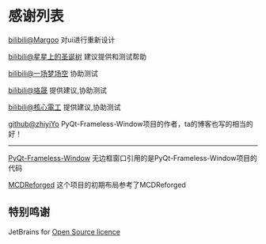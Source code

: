 感谢列表
====================================

[bilibili@Margoo](https://space.bilibili.com/485300628)  对ui进行重新设计

[bilibili@星星上的圣诞树](https://space.bilibili.com/8222978) 建议提供和测试帮助

[bilibili@一场梦场空](https://space.bilibili.com/309645422) 协助测试

[bilibili@珞晟](https://space.bilibili.com/312714981) 提供建议,协助测试

[bilibili@核心電工](https://space.bilibili.com/25325033) 提供建议,协助测试

[github@zhiyiYo](https://github.com/zhiyiYo)  PyQt-Frameless-Window项目的作者，ta的博客也写的相当的好！

--------------------

[PyQt-Frameless-Window](https://github.com/zhiyiYo/PyQt-Frameless-Window/)  无边框窗口引用的是PyQt-Frameless-Window项目的代码

[MCDReforged](https://github.com/Fallen-Breath/MCDReforged) 这个项目的初期布局参考了MCDReforged

特别鸣谢
--------------------

JetBrains for [Open Source licence](https://www.jetbrains.com/zh-cn/community/opensource/#support)
